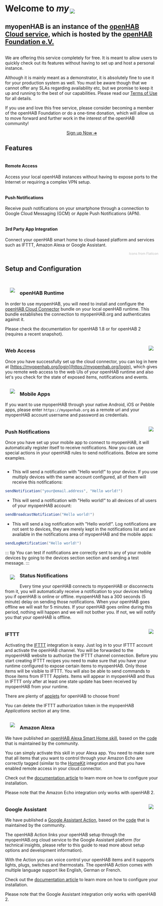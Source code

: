 <h1 class="big-title header">Welcome to <em>my</em><img style="vertical-align: bottom; margin-left: 3px;" src="/openhab.png"></h1>

<h2 class="subtitle">myopenHAB is an instance of the <a href="https://www.openhab.org/addons/integrations/openhab-cloud/">openHAB Cloud service</a>, which is hosted by the <a href="https://www.openhabfoundation.org/">openHAB Foundation e.V.</a></h2>

<img class="slide-illustration jumbotron-illustration" src="/images/hero.jpg" alt="">

We are offering this service completely for free. It is meant to allow users to quickly check out its features without having to set up and host a personal instance.

Although it is mainly meant as a demonstrator, it is absolutely fine to use it for your production system as well. You must be aware though that we cannot offer any SLAs regarding availability etc, but we promise to keep it up and running to the best of our capabilities. Please read our [Terms of Use](terms.html) for all details.

If you use and love this free service, please consider becoming a member of the openHAB Foundation or do a one-time donation, which will allow us to move forward and further work in the interest of the openHAB community!

<div style="text-align: center">
<a class="sign-up-button" href="https://myopenhab.org/login">Sign up Now ➜</a>
</div>

<h2 class="big-title">Features</h2>

  <div class="home">
    <div class="features">
      <div class="feature">
        <div class="panel panel-default text-center">
          <div class="panel-body">
            <img class="img-rounded" src="./images/001-home-automation.svg" alt="">
          </div>
          <div class="panel-heading">
            <h4>Remote Access</h4>
            <p>Access your local openHAB instances without having to expose ports to the Internet or requiring a complex VPN setup.</p>
          </div>
        </div>
      </div>
      <div class="feature">
        <div class="panel panel-default text-center">
          <div class="panel-body mb_panel-heading">
            <img class="img-rounded" src="./images/002-mobile-mail.svg" alt="">
          </div>
          <div class="panel-heading">
            <h4>Push Notifications</h4>
            <p>Receive push notifications on your smartphone through a connection to Google Cloud Messaging (GCM) or Apple Push Notifications (APN).</p>
          </div>
        </div>
      </div>
      <div class="feature">
        <div class="panel panel-default text-center">
          <div class="panel-body">
            <img class="img-rounded" src="./images/003-cloud.svg" alt="">
          </div>
          <div class="panel-heading">
            <h4>3rd Party App Integration</h4>
            <p>Connect your openHAB smart home to cloud-based platform and services such as IFTTT, Amazon Alexa or Google Assistant.</p>
          </div>
        </div>
      </div>
    </div>
  </div>

<router-link to="/imprint.html#icon-attribution" style="font-size: 8pt; color: #bbb; display: block; text-align: right">Icons from Flaticon</router-link>

<h2 class="big-title">Setup and Configuration</h2>

<br />

<img src="./images/connector.png" style="float:left; margin: 1rem;">

### openHAB Runtime

In order to use myopenHAB, you will need to install and configure the [openHAB Cloud Connector](https://www.openhab.org/addons/integrations/openhabcloud/) bundle on your local openHAB runtime. This bundle establishes the connection to myopenHAB.org and authenticates against it.

Please check the documentation for openHAB 1.8 or for openHAB 2 (requires a recent snapshot).

<div style="clear:both"></div>

<img src="./images/web.png" style="float:right; margin: 1rem;">

### Web Access

Once you have successfully set up the cloud connector, you can log in here at [https://myopenhab.org/login](https://myopenhab.org/login), which gives you remote web access to the web UIs of your openHAB runtime and also let's you check for the state of exposed items, notifications and events.

<div style="clear:both"></div>

<img src="./images/app.jpg" style="float:left; margin: 1rem;">

### Mobile Apps

If you want to use myopenHAB through your native Android, iOS or Pebble apps, please enter `https://myopenhab.org` as a remote url and your myopenHAB account username and password as credentials.

<div style="clear:both"></div>

<img src="./images/notification.jpg" style="float:right; margin: 1rem;">

### Push Notifications

Once you have set up your mobile app to connect to myopenHAB, it will automatically register itself to receive notifications. Now you can use special actions in your openHAB rules to send notifications. Below are some examples.

<div style="clear:both"></div>

- This will send a notification with "Hello world!" to your device. If you use multiply devices with the same account configured, all of them will receive this notifications:

```java
sendNotification("your@email.address", "Hello world!")
```

- This will send a notification with "Hello world!" to all devices of all users of your myopenHAB account:

```java
sendBroadcastNotification("Hello world!")
```

- This will send a log notification with "Hello world!". Log notifications are not sent to devices, they are merely kept in the notifications list and are available in the notifications area of myopenHAB and the mobile apps:

```java
sendLogNotification("Hello world!")
```

::: tip
You can test if notifications are correctly sent to any of your mobile devices by going to the devices section section and sending a test message.
:::

<img src="./images/notification2.png" style="float:left; margin: 1rem;">

### Status Notifications

Every time your openHAB connects to myopenHAB or disconnects from it, you will automatically receive a notification to your devices telling you if openHAB is online or offline. myopenHAB has a 300 seconds (5 minute) delay on sending those notifications. When your openHAB goes offline we will wait for 5 minutes. If your openHAB goes online during this period, nothing will happen and we will not bother you. If not, we will notify you that your openHAB is offline.

<div style="clear:both"></div>

<img src="./images/ifttt.jpg" style="float:right; margin: 1rem;">

### IFTTT

Activating the [IFTTT](https://ifttt.com/services/openhab) integration is easy. Just log in to your IFTTT account and activate the openHAB channel. You will be forwarded to the myopenHAB website to authorize the IFTTT channel connection. Before you start creating IFTTT recipes you need to make sure that you have your runtime configured to expose certain items to myopenHAB. Only those items will be visible to IFTTT. You will also be able to send commands to those items from IFTTT Applets. Items will appear in myopenHAB and thus in IFTTT only after at least one state update has been received by myopenHAB from your runtime.

There are plenty of [applets](https://ifttt.com/search/query/openhab) for openHAB to choose from!

You can delete the IFTTT authorization token in the myopenHAB _Applications_ section at any time.

<div style="clear:both"></div>

<img src="./images/echo.jpg" style="float:left; margin: 1rem;">

### Amazon Alexa

We have published an [openHAB Alexa Smart Home skill](https://www.amazon.de/openHAB-Foundation/dp/B01MTY7Z5L), based on the [code](https://github.com/openhab/openhab-alexa) that is maintained by the community.

You can simply activate this skill in your Alexa app. You need to make sure that all items that you want to control through your Amazon Echo are correctly tagged (similar to the [HomeKit](http://www.openhab.org/addons/integrations/homekit/) integration and that you have enabled remote access in your cloud connector.

Check out the [documentation article](https://www.openhab.org/docs/ecosystem/alexa/) to learn more on how to configure your installation.

Please note that the Amazon Echo integration only works with openHAB 2.

<div style="clear:both"></div>

<img src="./images/googlehome.jpg" style="float:right; margin: 1rem;">

### Google Assistant

We have published a [Google Assistant Action](https://assistant.google.com/services/a/uid/000000f5c61c627e?hl=en-US&source=web), based on the [code](https://github.com/openhab/openhab-google-assistant) that is maintained by the community.

The openHAB Action links your openHAB setup through the myopenHAB.org cloud service to the Google Assistant platform (for technical insights, please refer to this guide to read more about setup options and development information).

With the Action you can voice control your openHAB items and it supports lights, plugs, switches and thermostats. The openHAB Action comes with multiple language support like English, German or French.

Check out the [documentation article](https://www.openhab.org/docs/ecosystem/google-assistant/) to learn more on how to configure your installation.

Please note that the Google Assistant integration only works with openHAB 2.

<div style="clear:both"></div>


<style lang="stylus">
.sign-up-button
    margin 2rem
    display inline-block
    text-align center
    font-size 1rem
    color #ff6600
    padding 0.8rem 1.6rem
    border-radius 4px
    font-family 'Open Sans', sans-serif
    font-weight bold
    transition background-color .1s ease
    box-sizing border-box
    border 2px solid #ff6600
    &:hover
        background-color #ff6600
        color white
        text-decoration none !important

.feature
    text-align center
    img
        height 150px
    h4
        font-family 'Open Sans', sans-serif
        font-weight bold
        font-size 14pt
</style>